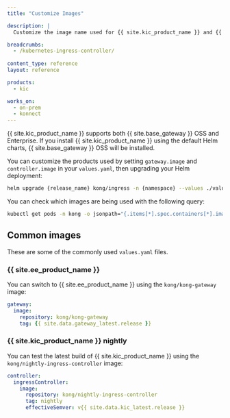 ```yaml
---
title: "Customize Images"

description: |
  Customize the image name used for {{ site.kic_product_name }} and {{ site.base_gateway }}

breadcrumbs:
  - /kubernetes-ingress-controller/
  
content_type: reference
layout: reference

products:
  - kic

works_on:
  - on-prem
  - konnect
---
```



{{ site.kic_product_name }} supports both {{ site.base_gateway }} OSS and Enterprise. If you install {{ site.kic_product_name }} using the default Helm charts, {{ site.base_gateway }} OSS will be installed.

You can customize the products used by setting `gateway.image` and `controller.image` in your `values.yaml`, then upgrading your Helm deployment:

```bash
helm upgrade {release_name} kong/ingress -n {namespace} --values ./values.yaml
```

You can check which images are being used with the following query:

```bash
kubectl get pods -n kong -o jsonpath="{.items[*].spec.containers[*].image}"
```

## Common images

These are some of the commonly used `values.yaml` files.

### {{ site.ee_product_name }}

You can switch to {{ site.ee_product_name }} using the `kong/kong-gateway` image:

```yaml
gateway:
  image:
    repository: kong/kong-gateway
    tag: {{ site.data.gateway_latest.release }}
```

### {{ site.kic_product_name }} nightly

You can test the latest build of {{ site.kic_product_name }} using the `kong/nightly-ingress-controller` image:

```yaml
controller:
  ingressController:
    image:
      repository: kong/nightly-ingress-controller
      tag: nightly
      effectiveSemver: v{{ site.data.kic_latest.release }}
```
